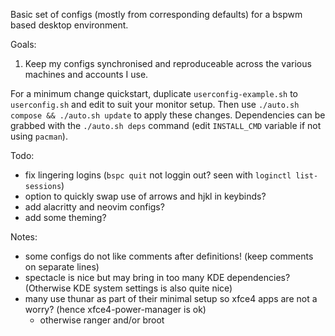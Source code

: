  
Basic set of configs (mostly from corresponding defaults) for a bspwm based desktop environment.

Goals:
1. Keep my configs synchronised and reproduceable across the various machines and accounts I use.

For a minimum change quickstart, duplicate `userconfig-example.sh` to `userconfig.sh` and edit to suit your monitor setup. Then use `./auto.sh compose && ./auto.sh update` to apply these changes. Dependencies can be grabbed with the `./auto.sh deps` command (edit `INSTALL_CMD` variable if not using `pacman`).

Todo:
- fix lingering logins (`bspc quit` not loggin out? seen with `loginctl list-sessions`)
- option to quickly swap use of arrows and hjkl in keybinds?
- add alacritty and neovim configs?
- add some theming?

Notes:
- some configs do not like comments after definitions! (keep comments on separate lines)
- spectacle is nice but may bring in too many KDE dependencies? (Otherwise KDE system settings is also quite nice)
- many use thunar as part of their minimal setup so xfce4 apps are not a worry? (hence xfce4-power-manager is ok)
    - otherwise ranger and/or broot

